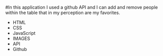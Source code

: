 #In this application I used a github API and I can add and remove people within the table that in my perception are my favorites.

- HTML
- CSS
- JavaScript
- IMAGES
- API 
- Github
